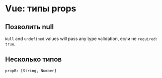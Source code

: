 # Vue: типы props

## Позволить null

`Null` and `undefined` values will pass any type validation, если не `required: true`.

## Несколько типов

`propB: [String, Number]`
